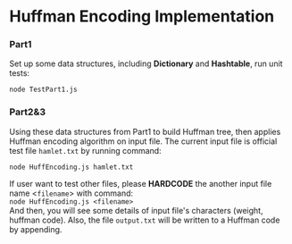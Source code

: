 # Huffman Encoding Implementation
### Part1
Set up some data structures, including **Dictionary** and **Hashtable**, run unit tests:
```shell
node TestPart1.js
```
### Part2&3
Using these data structures from Part1 to build Huffman tree, then applies Huffman 
encoding algorithm on input file. 
The current input file is official test file `hamlet.txt` by running command:  
```shell
node HuffEncoding.js hamlet.txt
```
If user want to test other files, please **HARDCODE** the another input file name <`filename`> with command:  
`node HuffEncoding.js <filename>`  
And then, you will see some details of input file's characters (weight, huffman code). 
Also, the file `output.txt` will be written to a Huffman code by appending.
